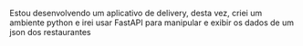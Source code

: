 Estou desenvolvendo um aplicativo de delivery, desta vez, criei um ambiente python e irei usar FastAPI para manipular e exibir os dados de um json dos restaurantes
